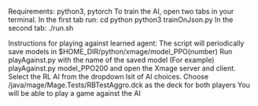 Requirements: python3, pytorch
To train the AI, open two tabs in your terminal. 
In the first tab run:
cd python
python3 trainOnJson.py
In the second tab:
./run.sh

Instructions for playing against learned agent:
The script will periodically save models in 
$HOME_DIR/python/xmage/model_PPO(number)
Run playAgainst.py with the name of the saved model 
(For example) playAgainst.py model_PPO200
and open the Xmage server and client.
Select the RL AI from the dropdown lsit of AI choices. 
Choose /java/mage/Mage.Tests/RBTestAggro.dck as the deck for both players
You will be able to play a game against the AI 